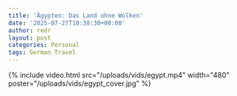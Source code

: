 ```yaml
---
title: 'Ägypten: Das Land ohne Wolken'
date: '2025-07-27T10:38:30+00:00'
author: redr
layout: post
categories: Personal
tags: German Travel
---
```


{% include video.html 
   src="/uploads/vids/egypt.mp4" 
   width="480" 
   poster="/uploads/vids/egypt_cover.jpg" %}
